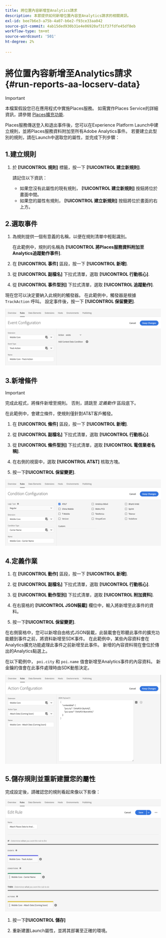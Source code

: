 ```yaml
---
title: 將位置內容新增至Analytics請求
description: 本節提供如何新增位置內容至Analytics請求的相關資訊。
exl-id: bee7b6e3-a75b-4a07-b6e2-f93ce33aa042
source-git-commit: 4ab15ded930b31e4e06920af31f37fdfe45df8eb
workflow-type: tm+mt
source-wordcount: '501'
ht-degree: 2%

---
```


# 將位置內容新增至Analytics請求 {#run-reports-aa-locserv-data}

>[!IMPORTANT]
>
>本檔案假設您已在應用程式中實施Places服務。 如需實作Places Service的詳細資訊，請參閱 [Places擴充功能](/help/places-ext-aep-sdks/places-extension/places-extension.md).

Places服務傳送登入和退出事件後，您可以在Experience Platform Launch中建立規則，並將Places服務資料附加至所有Adobe Analytics事件。 若要建立此型別的規則，請在Launch中選取您的屬性，並完成下列步驟：

## 1.建立規則

1. 於 **[!UICONTROL 規則]** 標籤，按一下 **[!UICONTROL 建立新規則]**.

   請記住以下資訊：
   * 如果您沒有此屬性的現有規則， **[!UICONTROL 建立新規則]** 按鈕將位於畫面中間。
   * 如果您的屬性有規則， **[!UICONTROL 建立新規則]** 按鈕將位於畫面的右上方。

## 2.選取事件

1. 為規則提供一個有意義的名稱，以便在規則清單中輕鬆識別。

   在此範例中，規則的名稱為 **[!UICONTROL 將Places服務資料附加至Analytics追蹤動作事件]**.

1. 在 **[!UICONTROL 事件]** 區段，按一下 **[!UICONTROL 新增]**.

1. 從 **[!UICONTROL 副檔名]** 下拉式清單，選取 **[!UICONTROL 行動核心]**.

1. 從 **[!UICONTROL 事件型別]** 下拉式清單，選取 **[!UICONTROL 追蹤動作]**.

現在您可以決定要納入此規則的觸發器。 在此範例中，觸發器是根據 `TrackAction` 呼叫。 設定事件後，按一下 **[!UICONTROL 保留變更]**.

![&quot;建立事件&quot;](/help/assets/ad-setEvent_use-analytics-data.png)


## 3.新增條件

>[!IMPORTANT]
>
>完成此程式，將條件新增至規則。 否則，請跳至 *定義動作* 區段底下。

在此範例中，會建立條件，使規則僅針對AT&amp;T客戶觸發。

1. 在 **[!UICONTROL 條件]** 區段，按一下 **[!UICONTROL 新增]**.

1. 從 **[!UICONTROL 副檔名]** 下拉式清單，選取 **[!UICONTROL 行動核心]**.

1. 從 **[!UICONTROL 條件型別]** 下拉式清單，選取 **[!UICONTROL 電信業者名稱]**.

1. 在右側的視窗中，選取 **[!UICONTROL AT&amp;T]** 核取方塊。

1. 按一下&#x200B;**[!UICONTROL 保留變更]**.

![&quot;建立條件&quot;](/help/assets/ad-setCondition_use-analytics-data.png)

## 4.定義作業

1. 在 **[!UICONTROL 動作]** 區段，按一下 **[!UICONTROL 新增]**.

1. 從 **[!UICONTROL 副檔名]** 下拉式清單，選取 **[!UICONTROL 行動核心]**.

1. 從 **[!UICONTROL 動作型別]** 下拉式清單，選取 **[!UICONTROL 附加資料]**.

1. 在右窗格的 **[!UICONTROL JSON裝載]** 欄位中，輸入將新增至此事件的資料。

1. 按一下&#x200B;**[!UICONTROL 保留變更]**.

在右側窗格中，您可以新增自由格式JSON裝載，此裝載會在聆聽此事件的擴充功能聽到事件之前，將資料新增至SDK事件。 在此範例中，某些內容資料會在Analytics擴充功能處理此事件之前新增至此事件。 新增的內容資料現在會位於傳出的Analytics點選上。

在以下範例中， `poi.city` 和 `poi.name` 值會新增至Analytics事件的內容資料。 新金鑰的值會在此事件處理時由SDK動態決定。

![&quot;建立動作&quot;](/help/assets/ad-setAction_use-analytics-data.png)

## 5.儲存規則並重新建置您的屬性

完成設定後，請確認您的規則看起來像以下影像：

![「規則已完成。」](/help/assets/ad-ruleComplete_use-analytics-data.png)

1. 按一下&#x200B;**[!UICONTROL 儲存]**

1. 重新建置Launch屬性，並將其部署至正確的環境。
